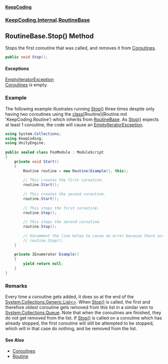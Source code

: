 #### [KeepCoding](index.md 'index')
### [KeepCoding.Internal](KeepCoding_Internal.md 'KeepCoding.Internal').[RoutineBase](RoutineBase.md 'KeepCoding.Internal.RoutineBase')
## RoutineBase.Stop() Method
Stops the first coroutine that was called, and removes it from [Coroutines](RoutineBase_Coroutines.md 'KeepCoding.Internal.RoutineBase.Coroutines').  
```csharp
public void Stop();
```
#### Exceptions
[EmptyIteratorException](EmptyIteratorException.md 'KeepCoding.Internal.EmptyIteratorException')  
[Coroutines](RoutineBase_Coroutines.md 'KeepCoding.Internal.RoutineBase.Coroutines') is empty.
### Example
The following example illustrates running [Stop()](RoutineBase_Stop().md 'KeepCoding.Internal.RoutineBase.Stop()') three times despite only having two coroutines using the [class](https://docs.microsoft.com/en-us/dotnet/csharp/language-reference/keywords/class 'https://docs.microsoft.com/en-us/dotnet/csharp/language-reference/keywords/class')[Routine](Routine.md 'KeepCoding.Routine') which inherits from [RoutineBase](RoutineBase.md 'KeepCoding.Internal.RoutineBase'). As [Stop()](RoutineBase_Stop().md 'KeepCoding.Internal.RoutineBase.Stop()') expects at least 1 coroutine, the code will cause an [EmptyIteratorException](EmptyIteratorException.md 'KeepCoding.Internal.EmptyIteratorException').  
```csharp
using System.Collections;  
using KeepCoding;  
using UnityEngine;  
  
public sealed class FooModule : ModuleScript  
{  
    private void Start()  
    {  
        Routine routine = new Routine(Example(), this);  
          
        // This creates the first coroutine.  
        routine.Start();  
          
        // This creates the second coroutine.  
        routine.Start();  
          
        // This stops the first coroutine.  
        routine.Stop();  
          
        // This stops the second coroutine.  
        routine.Stop();  
          
        // Uncomment the line below to cause an error because there are no coroutines to remove.  
        // routine.Stop();  
    }  
      
    private IEnumerator Example()  
    {  
        yield return null;  
    }  
}  
```
### Remarks
Every time a coroutine gets added, it does so at the end of the [System.Collections.Generic.List&lt;&gt;](https://docs.microsoft.com/en-us/dotnet/api/System.Collections.Generic.List-1 'System.Collections.Generic.List`1'). When [Stop()](RoutineBase_Stop().md 'KeepCoding.Internal.RoutineBase.Stop()') is called, the first and therefore oldest coroutine gets removed from this list in a similar vein to [System.Collections.Queue](https://docs.microsoft.com/en-us/dotnet/api/System.Collections.Queue 'System.Collections.Queue'). Note that when the coroutines are finished, they do not get removed from the list. If [Stop()](RoutineBase_Stop().md 'KeepCoding.Internal.RoutineBase.Stop()') is called on a coroutine which has already stopped, the first coroutine will still be attempted to be stopped, which will in that case do nothing, and be removed from the list.  
#### See Also
- [Coroutines](RoutineBase_Coroutines.md 'KeepCoding.Internal.RoutineBase.Coroutines')
- [Routine](Routine.md 'KeepCoding.Routine')
